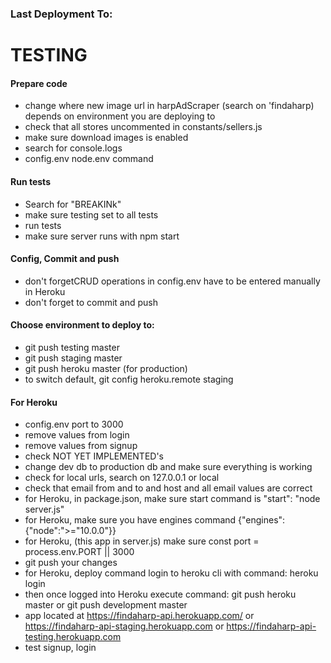 ### Last Deployment To: 
# TESTING

#### Prepare code
- change where new image url in harpAdScraper (search on 'findaharp) depends on environment you are deploying to
- check that all stores uncommented in constants/sellers.js
- make sure download images is enabled
- search for console.logs
- config.env node.env command

#### Run tests
- Search for "BREAKINk"
- make sure testing set to all tests
- run tests
- make sure server runs with npm start

#### Config, Commit and push
- don't forgetCRUD operations in config.env have to be entered manually in Heroku
- don't forget to commit and push

#### Choose environment to deploy to: 
- git push testing master
- git push staging master
- git push heroku master (for production)
- to switch default, git config heroku.remote staging

#### For Heroku
- config.env port to 3000
- remove values from login
- remove values from signup
- check NOT YET IMPLEMENTED's
- change dev db to production db and make sure everything is working
- check for local urls, search on 127.0.0.1 or local
- check that email from and to and host and all email values are correct
- for Heroku, in package.json, make sure start command is "start": "node server.js"
- for Heroku, make sure you have engines command {"engines": {"node":">="10.0.0"}}
- for Heroku, (this app in server.js) make sure const port = process.env.PORT || 3000
- git push your changes
- for Heroku, deploy command login to heroku cli with command: heroku login
- then once logged into Heroku execute command: git push heroku master or git push development master
- app located at https://findaharp-api.herokuapp.com/ or https://findaharp-api-staging.herokuapp.com or https://findaharp-api-testing.herokuapp.com
- test signup, login
